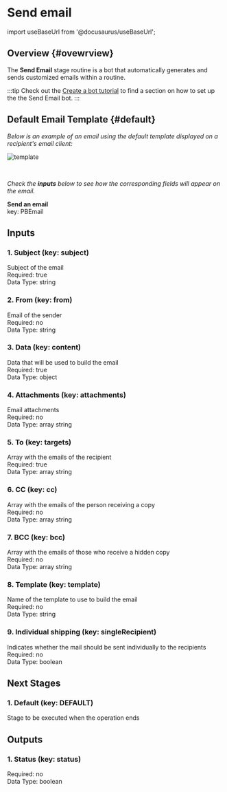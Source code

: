 # Send email  
import useBaseUrl from '@docusaurus/useBaseUrl';

## Overview {#ovewrview}
The **Send Email** stage routine is a bot that automatically generates and sends customized emails within a routine.

:::tip
Check out the [Create a bot tutorial](/docs/tutorials/basic/create_bot#first-stage) to find a section on how to set up the the Send Email bot.
:::

## Default Email Template {#default}
_Below is an example of an email using the default template displayed on a recipient's email client:_

<div className="img_sizing_small">

![template](/img/bot_send_email_00.png)

</div>
<br/>

_Check the **inputs** below to see how the corresponding fields will appear on the email._


  
**Send an email**  
key: PBEmail  
## Inputs  
### 1. Subject (key: subject)  
Subject of the email  
Required: true  
Data Type: string   
### 2. From (key: from)  
Email of the sender  
Required: no  
Data Type: string   
### 3. Data (key: content)  
Data that will be used to build the email  
Required: true  
Data Type: object   
### 4. Attachments (key: attachments)  
Email attachments  
Required: no  
Data Type: array string  
### 5. To (key: targets)  
Array with the emails of the recipient  
Required: true  
Data Type: array string  
### 6. CC (key: cc)  
Array with the emails of the person receiving a copy  
Required: no  
Data Type: array string  
### 7. BCC (key: bcc)  
Array with the emails of those who receive a hidden copy  
Required: no  
Data Type: array string  
### 8. Template (key: template)  
Name of the template to use to build the email  
Required: no  
Data Type: string   
### 9. Individual shipping (key: singleRecipient)  
Indicates whether the mail should be sent individually to the recipients  
Required: no  
Data Type: boolean   
## Next Stages  
### 1. Default (key: DEFAULT)  
Stage to be executed when the operation ends  
## Outputs  
### 1. Status (key: status)  
  
Required: no  
Data Type: boolean 
